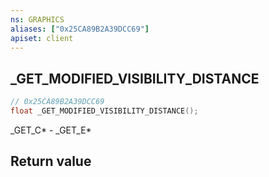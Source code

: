 ```yaml
---
ns: GRAPHICS
aliases: ["0x25CA89B2A39DCC69"]
apiset: client
---
```

## _GET_MODIFIED_VISIBILITY_DISTANCE

```c
// 0x25CA89B2A39DCC69
float _GET_MODIFIED_VISIBILITY_DISTANCE();
```

_GET_C* - _GET_E*


## Return value